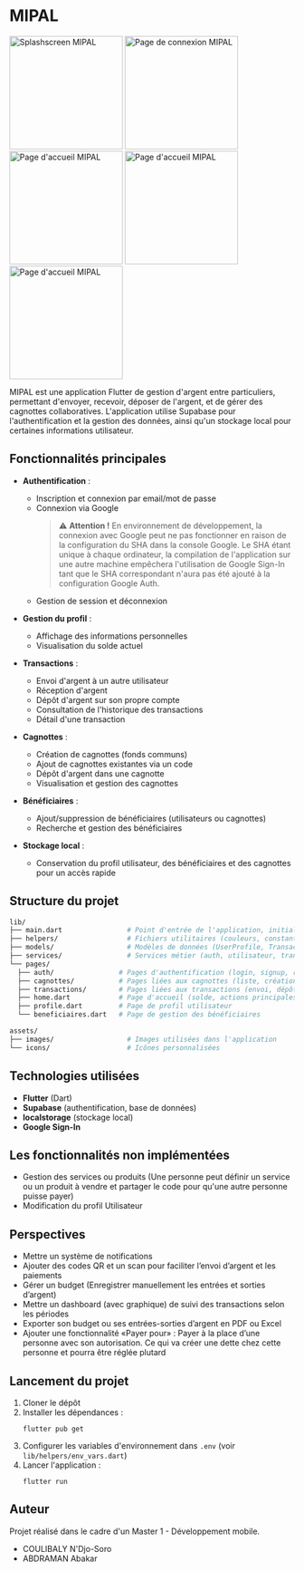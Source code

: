 # MIPAL
<p>
    <img src="https://fkpsfgtycmsvgouzattt.supabase.co/storage/v1/object/public/assets/images/mipal-splashscreen.jpg" alt="Splashscreen MIPAL" width="200"/>
    <img src="https://fkpsfgtycmsvgouzattt.supabase.co/storage/v1/object/public/assets/images/mipal-signin-page.jpg" alt="Page de connexion MIPAL" width="200"/>
    <img src="https://fkpsfgtycmsvgouzattt.supabase.co/storage/v1/object/public/assets/images/mipal-home-page.jpg" alt="Page d'accueil MIPAL" width="200"/>
    <img src="https://fkpsfgtycmsvgouzattt.supabase.co/storage/v1/object/public/assets/images/mipal-beneficiaire.jpg" alt="Page d'accueil MIPAL" width="200"/>
    <img src="https://fkpsfgtycmsvgouzattt.supabase.co/storage/v1/object/public/assets/images/mipal-details-cagnotte.jpg" alt="Page d'accueil MIPAL" width="200"/>
</p>


MIPAL est une application Flutter de gestion d'argent entre particuliers, permettant d'envoyer, recevoir, déposer de l'argent, et de gérer des cagnottes collaboratives. L'application utilise Supabase pour l'authentification et la gestion des données, ainsi qu'un stockage local pour certaines informations utilisateur.

## Fonctionnalités principales

- **Authentification** :
  - Inscription et connexion par email/mot de passe
  - Connexion via Google
    > ⚠️ **Attention !**
    > En environnement de développement, la connexion avec Google peut ne pas fonctionner en raison de la configuration du SHA dans la console Google. Le SHA étant unique à chaque ordinateur, la compilation de l'application sur une autre machine empêchera l'utilisation de Google Sign-In tant que le SHA correspondant n'aura pas été ajouté à la configuration Google Auth.
  - Gestion de session et déconnexion

- **Gestion du profil** :
  - Affichage des informations personnelles
  - Visualisation du solde actuel

- **Transactions** :
  - Envoi d'argent à un autre utilisateur
  - Réception d'argent
  - Dépôt d'argent sur son propre compte
  - Consultation de l'historique des transactions
  - Détail d'une transaction

- **Cagnottes** :
  - Création de cagnottes (fonds communs)
  - Ajout de cagnottes existantes via un code
  - Dépôt d'argent dans une cagnotte
  - Visualisation et gestion des cagnottes

- **Bénéficiaires** :
  - Ajout/suppression de bénéficiaires (utilisateurs ou cagnottes)
  - Recherche et gestion des bénéficiaires

- **Stockage local** :
  - Conservation du profil utilisateur, des bénéficiaires et des cagnottes pour un accès rapide

## Structure du projet

```bash
lib/
├── main.dart                # Point d'entrée de l'application, initialisation Supabase et navigation principale
├── helpers/                 # Fichiers utilitaires (couleurs, constantes, widgets, popups, etc.)
├── models/                  # Modèles de données (UserProfile, Transaction, Cagnotte, etc.)
├── services/                # Services métier (auth, utilisateur, transaction, cagnotte, stockage local)
└── pages/
  ├── auth/                # Pages d'authentification (login, signup, register)
  ├── cagnottes/           # Pages liées aux cagnottes (liste, création, détails)
  ├── transactions/        # Pages liées aux transactions (envoi, dépôt, détails)
  ├── home.dart            # Page d'accueil (solde, actions principales, liste des transactions)
  ├── profile.dart         # Page de profil utilisateur
  └── beneficiaires.dart   # Page de gestion des bénéficiaires

assets/
├── images/                  # Images utilisées dans l'application
└── icons/                   # Icônes personnalisées
```

## Technologies utilisées
- **Flutter** (Dart)
- **Supabase** (authentification, base de données)
- **localstorage** (stockage local)
- **Google Sign-In** 

## Les fonctionnalités non implémentées
- Gestion des services ou produits (Une personne peut définir un service ou un produit à vendre et partager le code pour qu'une autre personne puisse payer)
- Modification du profil Utilisateur

## Perspectives
- Mettre un système de notifications
- Ajouter des codes QR et un scan pour faciliter l’envoi d’argent et les paiements
- Gérer un budget (Enregistrer manuellement les entrées et sorties d’argent)
- Mettre un dashboard (avec graphique) de suivi des transactions selon les périodes
- Exporter son budget ou ses entrées-sorties d’argent en PDF ou Excel
- Ajouter une fonctionnalité «Payer pour» : Payer à la place d’une personne avec son autorisation. Ce qui va créer une dette chez cette personne et pourra être réglée plutard


## Lancement du projet
1. Cloner le dépôt
2. Installer les dépendances :
   ```
   flutter pub get
   ```
3. Configurer les variables d'environnement dans `.env` (voir `lib/helpers/env_vars.dart`)
4. Lancer l'application :
   ```
   flutter run
   ```

## Auteur
Projet réalisé dans le cadre d'un Master 1 - Développement mobile.
- COULIBALY N'Djo-Soro
- ABDRAMAN Abakar
